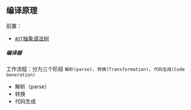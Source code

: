 ## 编译原理

前置：

-  [`AST`抽象语法树](./ast.md)


##### 编译器
工作流程：分为三个阶段 `解析(parse)`、`转换(Transformation)`、`代码生成(Code Generation)`
- 解析（parse）
- 转换
- 代码生成
